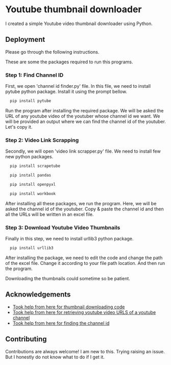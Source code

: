 
# Youtube thumbnail downloader

I created a simple Youtube video thumbnail downloader using Python. 
## Deployment

Please go through the following instructions.

These are some the packages required to run this programs.

### Step 1: Find Channel ID

First, we open 'channel id finder.py' file. In this file, we need to install pytube python package. Install it using the prompt bellow.
```bash
  pip install pytube
```
Run the program after installing the required package.
We will be asked the URL of any youtube video of the youtuber whose channel id we want. 
We will be provided an output where we can find the channel id of the youtuber. Let's copy it.

### Step 2: Video Link Scrapping

Secondly, we will open 'video link scrapper.py' file. We need to install few new python packages. 

```bash
  pip install scrapetube
```
```bash
  pip install pandas
```
```bash
  pip install openpyxl
```
```bash
  pip install workbook
```

After installing all these packages, we run the program. Here, we will be asked the channel id of the youtuber. Copy & paste the channel id and then all the URLs will be written in an excel file.

### Step 3: Download Youtube Video Thumbnails

Finally in this step, we need to install urllib3 python package. 

```bash
  pip install urllib3
```

After installing the package, we need to edit the code and change the path of the excel file. Change it according to your file path location. And then run the program. 

Downloading the thumbnails could sometime so be patient. 


## Acknowledgements

 - [Took help from here for thumbnail downloading code](https://medium.com/@omogidavis/mastering-python-how-to-download-youtube-video-thumbnails-with-python-c5e93fc49321#:~:text=Use%20urllib.,jpg.)
 - [Took help from here for retrieving youtube video URLS of a youtube channel](https://youtu.be/LUOm0QqL3q8?si=wTuljsnbNhJN3vdH)
 - [Took help from here for finding the channel id](https://youtu.be/p2IKvHnzyS8?si=tmPJq37c-I1z4r0X)


## Contributing

Contributions are always welcome! I am new to this. Trying raising an issue. But I honestly do not know what to do if I get it. 


